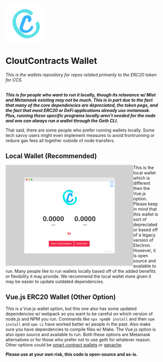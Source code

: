 ![CCSLOGO](https://raw.githubusercontent.com/CloutContracts/cloutcontracts.github.io/main/assets/images/c-128x128.png)
# CloutContracts Wallet
###### This is the wallets repository for repos related primarily to the ERC20 token for CCS. 

***This is for people who want to run it locally, though its relavance w/ Mist and Metamask existing may not be much. This is in part due to the fact that many of the core dependencies are depreciated, the token pegs, and the fact that most ERC20 or DeFi applications already use metamask. Plus, running these specific programs locally aren't needed for the node and one can always run a wallet through the Geth CLI.***

That said, there are some people who prefer running wallets locally. Some tech savvy users might even implement measures to avoid frontrunning or reduce gas fees all together outside of node transfers.

## Local Wallet (Recommended)
<img align="left" width="420" src="https://raw.githubusercontent.com/CloutContracts/Wallet/master/Local%20Wallet/images/Preview_image.png"> 
This is the local wallet which is different then the Vue.js option. Please keep in mind that this wallet is sort of depreciated or based off of a legacy version of Electron. However, it is open source and available to run. Many people like to run wallets locally based off of the added benefits or flexibility it may provide. We recommend the local wallet more given it may be easier to update outdated dependencies.

## Vue.js ERC20 Wallet (Other Option)
This is a Vue.js wallet option, but this one also has some updated dependencies w/ webpack so you want to be careful on which version of node.js and NPM you run. Commands like `npx npm@6 install` and then `npm install` and `npm ci` have worked better w/ people in the past. Also make sure you have dependencies to compile files w/ Make. The Vue.js option is also open source and available to run. Both these options are Metamask alternatives or for those who prefer not to use geth for whatever reason. Other options could be [smart contract wallets](https://github.com/cipherzzz/erc20-megawallet) or [ganache](https://github.com/trufflesuite/ganache-ui).

**Please use at your own risk, this code is open-source and as-is.**
